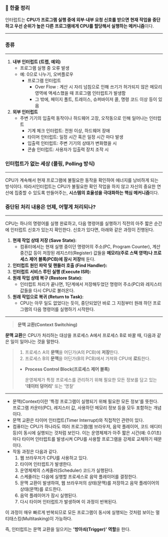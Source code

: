 ### 📌 한줄 정리

인터럽트는 **CPU가 프로그램 실행 중에 외부·내부 요청 신호를 받으면  현재 작업을 중단하고 우선 순위가 높은 다른 프로그램에게 CPU를 할당해서 실행하는 메커니즘**이다.

---

### 종류

---

1. **내부 인터럽트 (트랩, 예외)**
    - 프로그램 실행 중 오류 발생
    - 예: 0으로 나누기, 오버플로우
        - 프로그램 인터럽트
            - Over Flow : 계산 시 자리 넘침으로 인해 쓰기가 허가되지 않은 메모리 영역에 액세스했을 때 프로그램 인터럽트가 발생함
            - 그 밖에, 페이지 폴트, 트레이스, 슈퍼바이저 콜, 명령 코드 이상 등이 있음
2. **외부 인터럽트**
    - 주변 기기의 입출력 동작이나 하드웨어 고장, 오작동으로 인해 일어나는 인터럽트
        - 기계 체크 인터럽트: 전원 이상, 하드웨어 장애
        - 타이머 인터럽트: 일정 시간 혹은 일정 시간 마다 발생
        - 입출력 인터럽트: 주변 기기의 상태가 변화했을 시
        - 콘솔 인터럽트: 사용자가 입출력 장치 조작 시

### **인터럽트가 없는 세상 (폴링, Polling 방식)**

---

CPU가 계속해서 현재 프로그램에 불필요한 동작을 확인하여 에너지를 낭비하게 되는 방식이다.
따라서인터럽트는 CPU가 불필요한 확인 작업을 하지 않고 자신의 중요한 연산에 집중할 수 있도록 만들어주는, **시스템의 효율성을 극대화하는 핵심 메커니즘**이다.

### 중단된 처리 내용은 언제, 어떻게 처리되나?

---

CPU는 하나의 명령어를 실행 완료하고, 다음 명령어를 실행하기 직전의 아주 짧은 순간에 인터럽트 신호가 있는지 확인한다. 신호가 있다면, 아래와 같은 과정이 진행된다.

1. **현재 작업 상태 저장 (Save State):**
    - 컴퓨터에서는 현재 실행 중이던 명령어의 주소(PC, Program Counter), 계산 중간값 등이 저장된 레지스터(Register) 값들을 **메모리(주로 스택 영역)나 프로세스 제어 블록(PCB)에 잠시 저장**해 둔다.
2. **인터럽트 원인 파악 및 핸들러 호출 (Find Handler):**
3. **인터럽트 서비스 루틴 실행 (Execute ISR):**
4. **원래 작업 상태 복구 (Restore State):**
    - 인터럽트 처리가 끝나면, 1단계에서 저장해두었던 명령어 주소(PC)와 레지스터 값들을 다시 CPU로 불러온다.
5. **원래 작업으로 복귀 (Return to Task):**
    - CPU는 아무 일도 없었다는 듯이, 중단되었던 바로 그 지점부터 원래 하던 프로그램의 다음 명령어를 실행하기 시작한다.

---

> **문맥 교환(Context Switching)**

**문맥 교환**은 CPU가 처리하는 대상을 프로세스 A에서 프로세스 B로 바꿀 때, 다음과 같은 일이 일어나는 것을 말한다.
> 
> 1. 프로세스 A의 **문맥**을 어딘가(A의 PCB)에 **저장**한다.
> 2. 프로세스 B의 **문맥**을 어딘가(B의 PCB)에서 가져와 CPU에 **로드**한다.
> - **Process Control Block(프로세스 제어 블록)**
>     
>     운영체제가 특정 프로세스를 관리하기 위해 필요한 모든 정보를 담고 있는 **'데이터 덩어리'** 또는 '명찰’
>     

---

- 문맥(Context)이란 '특정 프로그램이 실행되기 위해 필요한 모든 정보'를 뜻한다. 프로그램 카운터(PC), 레지스터 값, 사용하던 메모리 정보 등을 모두 포함하는 개념이다.
- 문맥 교환은 타이머 인터럽트(Timer Interrupt)와 직접적인 관련이 있다.
- 컴퓨터는 CPU가 하나라도 여러 프로그램(웹 브라우저, 음악 플레이어, 코드 에디터 등)이 동시에 실행되는 것처럼 보인다. 이는 운영체제가 아주 짧은 시간(예: 0.01초)마다 타이머 인터럽트를 발생시켜 CPU를 사용할 프로그램을 강제로 교체하기 때문이다.
- 작동 과정은 다음과 같다.
    1. 웹 브라우저가 CPU를 사용하고 있다.
    2. 타이머 인터럽트가 발생한다.
    3. 운영체제의 스케줄러(Scheduler) 코드가 실행된다.
    4. 스케줄러는 다음에 실행할 프로세스로 음악 플레이어를 결정한다.
    5. 문맥 교환이 발생하여, 웹 브라우저의 상태(문맥)를 저장하고 음악 플레이어의 상태(문맥)를 로드한다.
    6. 음악 플레이어가 잠시 실행된다.
    7. 다시 타이머 인터럽트가 발생하며 이 과정이 반복된다.

이 과정이 매우 빠르게 반복되므로 모든 프로그램이 동시에 실행되는 것처럼 보이는 멀티태스킹(Multitasking)이 가능하다.

즉, 인터럽트는 문맥 교환을 일으키는 **'방아쇠(Trigger)' 역할**을 한다.